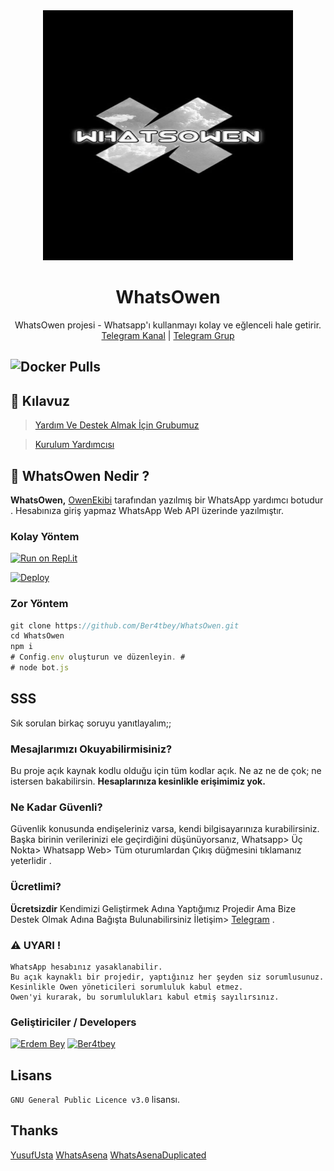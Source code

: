<div align="center">
  <img src="https://github.com/Ber4tbey/WhatsOwen/blob/master/logo.jpg" width="400" height="400">
  <h1> WhatsOwen</h1>
</div>
<p align="center">
    WhatsOwen projesi - Whatsapp'ı kullanmayı kolay ve eğlenceli hale getirir. 
    <br>
        <a href="https://t.me/WhatsOwen">Telegram Kanal</a> |
        <a href="https://t.me/OwenSupport">Telegram Grup</a> 
    <br>
</p>

![Docker Pulls](https://img.shields.io/docker/pulls/ber4tbey/whatsowen?style=flat-square)
----

## 📢 Kılavuz
> [Yardım Ve Destek Almak İçin Grubumuz](https://t.me/OwenSupport)

> [Kurulum Yardımcısı](https://github.com/Ber4tbey/WhatsOwen/wiki)



## 🔎 WhatsOwen Nedir ?
**WhatsOwen,** [OwenEkibi](https://t.me/HydraKadro) tarafından yazılmış bir WhatsApp yardımcı botudur . Hesabınıza giriş yapmaz WhatsApp Web API üzerinde yazılmıştır.

### Kolay Yöntem
[![Run on Repl.it](https://repl.it/badge/github/Ber4tbey/WhatsOwen)](https://replit.com/@ByMisakiMey/owensession?v=1)

[![Deploy](https://www.herokucdn.com/deploy/button.svg)](https://heroku.com/deploy?template=https://github.com/Ber4tbey/WhatsOwen)

### Zor Yöntem
```js
git clone https://github.com/Ber4tbey/WhatsOwen.git
cd WhatsOwen
npm i
# Config.env oluşturun ve düzenleyin. #
# node bot.js
```

## SSS
Sık sorulan birkaç soruyu yanıtlayalım;;

### Mesajlarımızı Okuyabilirmisiniz?
Bu proje açık kaynak kodlu olduğu için tüm kodlar açık. Ne az ne de çok; ne istersen bakabilirsin. **Hesaplarınıza kesinlikle erişimimiz yok.**

### Ne Kadar Güvenli?
Güvenlik konusunda endişeleriniz varsa, kendi bilgisayarınıza kurabilirsiniz. Başka birinin verilerinizi ele geçirdiğini düşünüyorsanız, Whatsapp> Üç Nokta> Whatsapp Web> Tüm oturumlardan Çıkış düğmesini tıklamanız yeterlidir .


### Ücretlimi?
**Ücretsizdir** Kendimizi Geliştirmek Adına Yaptığımız Projedir Ama Bize Destek Olmak Adına Bağışta Bulunabilirsiniz İletişim> [Telegram](https://t.me/orgutsahibi) .

### ⚠️ UYARI ! 
```
WhatsApp hesabınız yasaklanabilir.
Bu açık kaynaklı bir projedir, yaptığınız her şeyden siz sorumlusunuz.
Kesinlikle Owen yöneticileri sorumluluk kabul etmez.
Owen'yi kurarak, bu sorumlulukları kabul etmiş sayılırsınız.
```

### Geliştiriciler / Developers
[![Erdem Bey](https://github.com/erdewbey.png?size=100)](https://github.com/erdewbey)  [![Ber4tbey](https://github.com/Ber4tbey.png?size=100)](https://github.com/Ber4tbey)


## Lisans
`GNU General Public Licence v3.0` lisansı.
## Thanks 
[YusufUsta](https://github.com/YusufUsta)
[WhatsAsena](https://github.com/YusufUsta/WhatsAsena)
[WhatsAsenaDuplicated](https://github.com/phaticusthiccy/whatsasenaduplicated)
